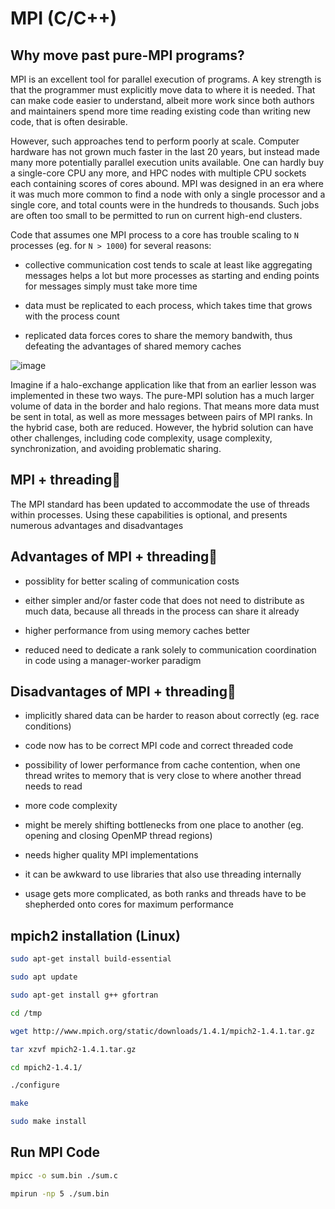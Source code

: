 # MPI (C/C++)

## Why move past pure-MPI programs?

MPI is an excellent tool for parallel execution of programs. A key strength is that the programmer must explicitly move data to where it is needed. That can make code easier to understand, albeit more work since both authors and maintainers spend more time reading existing code than writing new code, that is often desirable.</br>

However, such approaches tend to perform poorly at scale. Computer hardware has not grown much faster in the last 20 years, but instead made many more potentially parallel execution units available. One can hardly buy a single-core CPU any more, and HPC nodes with multiple CPU sockets each containing scores of cores abound. MPI was designed in an era where it was much more common to find a node with only a single processor and a single core, and total counts were in the hundreds to thousands. Such jobs are often too small to be permitted to run on current high-end clusters.
</br>

Code that assumes one MPI process to a core has trouble scaling to ```N``` processes (eg. for ```N > 1000```) for several reasons:

- collective communication cost tends to scale at least like aggregating messages helps a lot but more processes as starting and ending points for messages simply must take more time

- data must be replicated to each process, which takes time that grows with the process count

- replicated data forces cores to share the memory bandwith, thus defeating the advantages of shared memory caches

![image](https://user-images.githubusercontent.com/100533325/222922334-d4cf4a9f-f5ec-481c-b935-70416ad92026.png)

Imagine if a halo-exchange application like that from an earlier lesson was implemented in these two ways. The pure-MPI solution has a much larger volume of data in the border and halo regions. That means more data must be sent in total, as well as more messages between pairs of MPI ranks. In the hybrid case, both are reduced. However, the hybrid solution can have other challenges, including code complexity, usage complexity, synchronization, and avoiding problematic sharing.
</br>

## MPI + threading

The MPI standard has been updated to accommodate the use of threads within processes. Using these capabilities is optional, and presents numerous advantages and disadvantages

## Advantages of MPI + threading

- possiblity for better scaling of communication costs

- either simpler and/or faster code that does not need to distribute as much data, because all threads in the process can share it already

- higher performance from using memory caches better

- reduced need to dedicate a rank solely to communication coordination in code using a manager-worker paradigm

## Disadvantages of MPI + threading

- implicitly shared data can be harder to reason about correctly (eg. race conditions)

- code now has to be correct MPI code and correct threaded code

- possibility of lower performance from cache contention, when one thread writes to memory that is very close to where another thread needs to read

- more code complexity

- might be merely shifting bottlenecks from one place to another (eg. opening and closing OpenMP thread regions)

- needs higher quality MPI implementations

- it can be awkward to use libraries that also use threading internally

- usage gets more complicated, as both ranks and threads have to be shepherded onto cores for maximum performance


## mpich2 installation (Linux)

```bash
sudo apt-get install build-essential

sudo apt update

sudo apt-get install g++ gfortran

cd /tmp

wget http://www.mpich.org/static/downloads/1.4.1/mpich2-1.4.1.tar.gz

tar xzvf mpich2-1.4.1.tar.gz  

cd mpich2-1.4.1/

./configure

make

sudo make install

```

## Run MPI Code

```bash
mpicc -o sum.bin ./sum.c

mpirun -np 5 ./sum.bin
```
